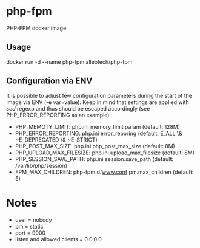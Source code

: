 # php-fpm

PHP-FPM docker image

## Usage

docker run -d --name php-fpm alleotech/php-fpm

## Configuration via ENV

It is possible to adjust few configuration parameters during
the start of the image via ENV (-e var=value). Keep in mind 
that settings are applied with *sed* regexp and thus should be 
escaped accordingly (see PHP_ERROR_REPORTING as an example)

* PHP_MEMOTY_LIMIT: php.ini memory_limit param (default: 128M)
* PHP_ERROR_REPORTING: php.ini error_reporing (default: E_ALL \\& ~E_DEPRECATED \\& ~E_STRICT)
* PHP_POST_MAX_SIZE: php.ini php_post_max_size (default: 8M)
* PHP_UPLOAD_MAX_FILESIZE: php.ini upload_max_filesize (default: 8M)
* PHP_SESSION_SAVE_PATH: php.ini session.save_path (default: /var/lib/php/session)
* FPM_MAX_CHILDREN: php-fpm.d/www.conf pm.max_children (default: 5)

# Notes

* user = nobody
* pm = static
* port = 9000
* listen and allowed clients = 0.0.0.0
